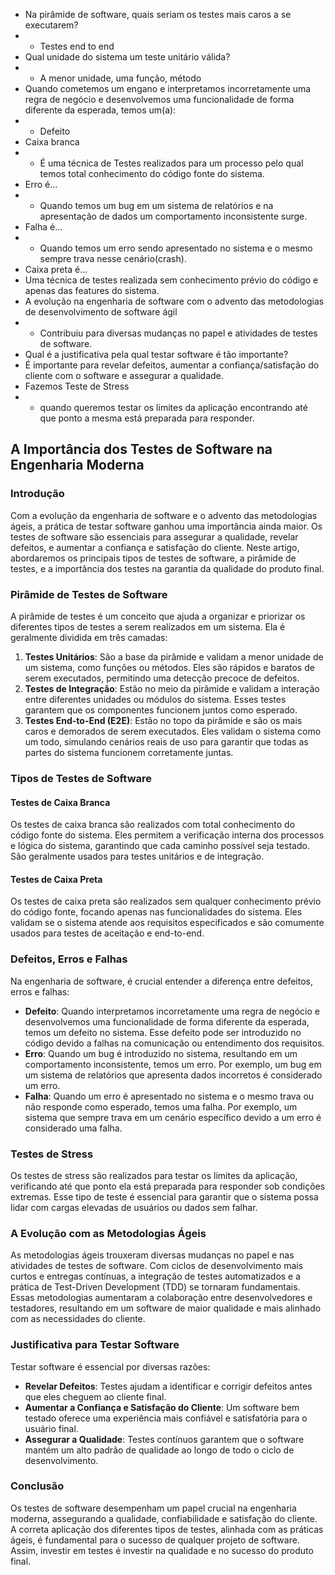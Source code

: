 - Na pirâmide de software, quais seriam os testes mais caros a se executarem?
- - Testes end to end
- Qual unidade do sistema um teste unitário válida?
- - A menor unidade, uma função, método
- Quando cometemos um engano e interpretamos incorretamente uma regra de negócio e desenvolvemos uma funcionalidade 
  de forma diferente da esperada, temos um(a):
- - Defeito
- Caixa branca
- - É uma técnica de Testes realizados para um processo pelo qual temos total conhecimento do código fonte do sistema.
- Erro é...
- - Quando temos um bug em um sistema de relatórios e na apresentação de dados um comportamento inconsistente surge.
- Falha é...
- - Quando temos um erro sendo apresentado no sistema e o mesmo sempre trava nesse cenário(crash).
- Caixa preta é...
- Uma técnica de testes realizada sem conhecimento prévio do código e apenas das features do sistema.
- A evolução na engenharia de software com o advento das metodologias de desenvolvimento de software ágil
- - Contribuiu para diversas mudanças no papel e atividades de testes de software.
- Qual é a justificativa pela qual testar software é tão importante?
- É importante para revelar defeitos, aumentar a confiança/satisfação do cliente com o software e assegurar a 
  qualidade.
- Fazemos Teste de Stress 
- - quando queremos testar os limites da aplicação encontrando até que ponto a mesma está preparada para responder.

## A Importância dos Testes de Software na Engenharia Moderna

### Introdução

Com a evolução da engenharia de software e o advento das metodologias ágeis, a prática de testar software ganhou uma importância ainda maior. Os testes de software são essenciais para assegurar a qualidade, revelar defeitos, e aumentar a confiança e satisfação do cliente. Neste artigo, abordaremos os principais tipos de testes de software, a pirâmide de testes, e a importância dos testes na garantia da qualidade do produto final.

### Pirâmide de Testes de Software

A pirâmide de testes é um conceito que ajuda a organizar e priorizar os diferentes tipos de testes a serem realizados em um sistema. Ela é geralmente dividida em três camadas:

1. **Testes Unitários**: São a base da pirâmide e validam a menor unidade de um sistema, como funções ou métodos. Eles são rápidos e baratos de serem executados, permitindo uma detecção precoce de defeitos.
2. **Testes de Integração**: Estão no meio da pirâmide e validam a interação entre diferentes unidades ou módulos do sistema. Esses testes garantem que os componentes funcionem juntos como esperado.
3. **Testes End-to-End (E2E)**: Estão no topo da pirâmide e são os mais caros e demorados de serem executados. Eles validam o sistema como um todo, simulando cenários reais de uso para garantir que todas as partes do sistema funcionem corretamente juntas.

### Tipos de Testes de Software

#### Testes de Caixa Branca

Os testes de caixa branca são realizados com total conhecimento do código fonte do sistema. Eles permitem a verificação interna dos processos e lógica do sistema, garantindo que cada caminho possível seja testado. São geralmente usados para testes unitários e de integração.

#### Testes de Caixa Preta

Os testes de caixa preta são realizados sem qualquer conhecimento prévio do código fonte, focando apenas nas funcionalidades do sistema. Eles validam se o sistema atende aos requisitos especificados e são comumente usados para testes de aceitação e end-to-end.

### Defeitos, Erros e Falhas

Na engenharia de software, é crucial entender a diferença entre defeitos, erros e falhas:

- **Defeito**: Quando interpretamos incorretamente uma regra de negócio e desenvolvemos uma funcionalidade de forma diferente da esperada, temos um defeito no sistema. Esse defeito pode ser introduzido no código devido a falhas na comunicação ou entendimento dos requisitos.
- **Erro**: Quando um bug é introduzido no sistema, resultando em um comportamento inconsistente, temos um erro. Por exemplo, um bug em um sistema de relatórios que apresenta dados incorretos é considerado um erro.
- **Falha**: Quando um erro é apresentado no sistema e o mesmo trava ou não responde como esperado, temos uma falha. Por exemplo, um sistema que sempre trava em um cenário específico devido a um erro é considerado uma falha.

### Testes de Stress

Os testes de stress são realizados para testar os limites da aplicação, verificando até que ponto ela está preparada para responder sob condições extremas. Esse tipo de teste é essencial para garantir que o sistema possa lidar com cargas elevadas de usuários ou dados sem falhar.

### A Evolução com as Metodologias Ágeis

As metodologias ágeis trouxeram diversas mudanças no papel e nas atividades de testes de software. Com ciclos de desenvolvimento mais curtos e entregas contínuas, a integração de testes automatizados e a prática de Test-Driven Development (TDD) se tornaram fundamentais. Essas metodologias aumentaram a colaboração entre desenvolvedores e testadores, resultando em um software de maior qualidade e mais alinhado com as necessidades do cliente.

### Justificativa para Testar Software

Testar software é essencial por diversas razões:

- **Revelar Defeitos**: Testes ajudam a identificar e corrigir defeitos antes que eles cheguem ao cliente final.
- **Aumentar a Confiança e Satisfação do Cliente**: Um software bem testado oferece uma experiência mais confiável e satisfatória para o usuário final.
- **Assegurar a Qualidade**: Testes contínuos garantem que o software mantém um alto padrão de qualidade ao longo de todo o ciclo de desenvolvimento.

### Conclusão

Os testes de software desempenham um papel crucial na engenharia moderna, assegurando a qualidade, confiabilidade e 
satisfação do cliente. A correta aplicação dos diferentes tipos de testes, alinhada com as práticas ágeis, é 
fundamental para o sucesso de qualquer projeto de software. Assim, investir em testes é investir na qualidade e no 
sucesso do produto final.